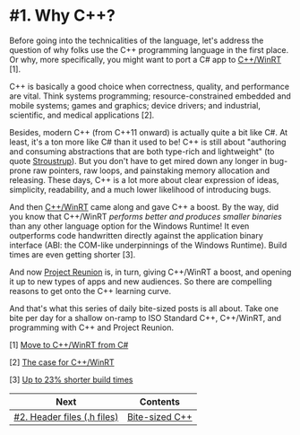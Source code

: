 # #1. Why C++?

Before going into the technicalities of the language, let's address the question of why folks use the C++ programming language in the first place. Or why, more specifically, you might want to port a C# app to [C++/WinRT](https://docs.microsoft.com/windows/uwp/cpp-and-winrt-apis/index) [1].

C++ is basically a good choice when correctness, quality, and performance are vital. Think systems programming; resource-constrained embedded and mobile systems; games and graphics; device drivers; and industrial, scientific, and medical applications [2].

Besides, modern C++ (from C++11 onward) is actually quite a bit like C#. At least, it's a ton more like C# than it used to be! C++ is still about "authoring and consuming abstractions that are both type-rich and lightweight" (to quote [Stroustrup](https://www.stroustrup.com/)). But you don't have to get mired down any longer in bug-prone raw pointers, raw loops, and painstaking memory allocation and releasing. These days, C++ is a lot more about clear expression of ideas, simplicity, readability, and a much lower likelihood of introducing bugs.

And then [C++/WinRT](https://docs.microsoft.com/windows/uwp/cpp-and-winrt-apis/index) came along and gave C++ a boost. By the way, did you know that C++/WinRT *performs better and produces smaller binaries* than any other language option for the Windows Runtime! It even outperforms code handwritten directly against the application binary interface (ABI: the COM-like underpinnings of the Windows Runtime). Build times are even getting shorter [3].

And now [Project Reunion](https://github.com/microsoft/ProjectReunion) is, in turn, giving C++/WinRT a boost, and opening it up to new types of apps and new audiences. So there are compelling reasons to get onto the C++ learning curve.

And that's what this series of daily bite-sized posts is all about. Take one bite per day for a shallow on-ramp to ISO Standard C++, C++/WinRT, and programming with C++ and Project Reunion.

[1] [Move to C++/WinRT from C#](https://docs.microsoft.com/windows/uwp/cpp-and-winrt-apis/move-to-winrt-from-csharp)

[2] [The case for C++/WinRT](https://docs.microsoft.com/windows/uwp/cpp-and-winrt-apis/#the-case-for-cwinrt)

[3] [Up to 23% shorter build times](https://docs.microsoft.com/windows/uwp/cpp-and-winrt-apis/news#up-to-23-shorter-build-times)

|Next|Contents|
|-|-|
|[#2. Header files (.h files)](002.md)|[Bite-sized C++](../README.md)|
